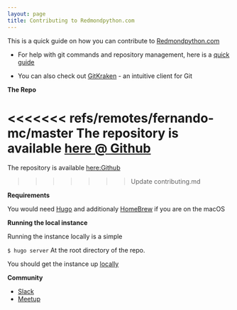 ```yaml
---
layout: page
title: Contributing to Redmondpython.com
---
```


This is a quick guide on how you can contribute to [Redmondpython.com](http://github.com/fernando-mc/redmondpython.com)

- For help with git commands and repository management, here is a [quick guide](https://www.codeschool.com/courses/try-git)

- You can also check out [GitKraken](https://www.gitkraken.com/) - an intuitive client for Git


**The Repo**

<<<<<<< refs/remotes/fernando-mc/master
The repository is available [here @ Github](http://github.com/fernando-mc/redmondpython.com)
=======
The repository is available [here:Github](http://github.com/fernando-mc/redmondpython.com)
>>>>>>> Update contributing.md

**Requirements**

You would need [Hugo](https://gohugo.io/getting-started/installing/) and additionaly [HomeBrew](https://brew.sh/) if you are on the macOS

**Running the local instance**

Running the instance locally is a simple 

`$ hugo server` At the root directory of the repo. 

You should get the instance up [locally](http://localhost:1313/)

**Community**

- [Slack](https://redmondpython.slack.com/)
- [Meetup](https://www.meetup.com/Redmond-Python-User-Group/)
